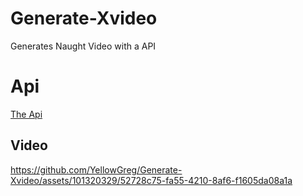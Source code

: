 # Generate-Xvideo
Generates Naught Video with a API

# Api

[The Api](https://github.com/sinkaroid/lustpress)

## Video 



https://github.com/YellowGreg/Generate-Xvideo/assets/101320329/52728c75-fa55-4210-8af6-f1605da08a1a

